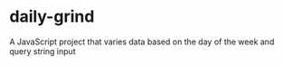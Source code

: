 # daily-grind
A JavaScript project that varies data based on the day of the week and query string input
